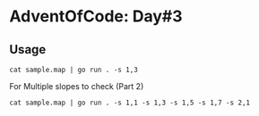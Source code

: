 # AdventOfCode: Day#3

## Usage
```
cat sample.map | go run . -s 1,3
```
For Multiple slopes to check (Part 2)
```
cat sample.map | go run . -s 1,1 -s 1,3 -s 1,5 -s 1,7 -s 2,1
```